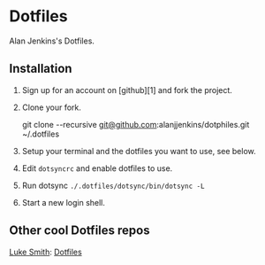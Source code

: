 Dotfiles
=========

Alan Jenkins's Dotfiles.

Installation
------------

  1. Sign up for an account on [github][1] and fork the project.

  2. Clone your fork.

        git clone --recursive git@github.com:alanjjenkins/dotphiles.git ~/.dotfiles

  3. Setup your terminal and the dotfiles you want to use, see below.

  4. Edit `dotsyncrc` and enable dotfiles to use.

  5. Run dotsync `./.dotfiles/dotsync/bin/dotsync -L`

  6. Start a new login shell.


Other cool Dotfiles repos
-------------------------

[Luke Smith](https://www.youtube.com/channel/UC2eYFnH61tmytImy1mTYvhA): [Dotfiles](https://github.com/LukeSmithxyz/voidrice)
